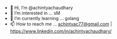- 👋 Hi, I’m @achintyachaudhary
- 👀 I’m interested in ... sM
- 🌱 I’m currently learning ... golang
- 📫 How to reach me ... achintyac77@gmail.com | https://www.linkedin.com/in/achintyachaudhary/

<!---
achintyachaudhary/achintyachaudhary is a ✨ special ✨ repository because its `README.md` (this file) appears on your GitHub profile.
You can click the Preview link to take a look at your changes.
--->
